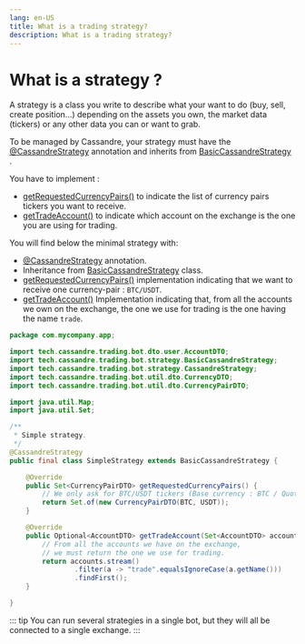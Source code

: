 ```yaml
---
lang: en-US
title: What is a trading strategy?
description: What is a trading strategy?
---
```


# What is a strategy ?

A strategy is a class you write to describe what your want to do (buy, sell, create position...) depending on the assets
you own, the market data (tickers) or any other data you can or want to grab.

To be managed by Cassandre, your strategy must have
the [@CassandreStrategy](https://www.javadoc.io/doc/tech.cassandre.trading.bot/cassandre-trading-bot-spring-boot-autoconfigure/latest/tech/cassandre/trading/bot/strategy/CassandreStrategy.html)
annotation and inherits
from [BasicCassandreStrategy](https://www.javadoc.io/doc/tech.cassandre.trading.bot/cassandre-trading-bot-spring-boot-autoconfigure/latest/tech/cassandre/trading/bot/strategy/BasicCassandreStrategy.html)
.

You have to implement :

* [getRequestedCurrencyPairs()](https://www.javadoc.io/doc/tech.cassandre.trading.bot/cassandre-trading-bot-spring-boot-autoconfigure/latest/tech/cassandre/trading/bot/strategy/CassandreStrategyInterface.html#getRequestedCurrencyPairs%28%29)
  to indicate the list of currency pairs tickers you want to receive.
* [getTradeAccount()](https://www.javadoc.io/doc/tech.cassandre.trading.bot/cassandre-trading-bot-spring-boot-autoconfigure/latest/tech/cassandre/trading/bot/strategy/CassandreStrategyInterface.html#getTradeAccount%28java.util.Set%29)
  to indicate which account on the exchange is the one you are using for trading.

You will find below the minimal strategy with:

* [@CassandreStrategy](https://www.javadoc.io/doc/tech.cassandre.trading.bot/cassandre-trading-bot-spring-boot-autoconfigure/latest/tech/cassandre/trading/bot/strategy/CassandreStrategy.html)
  annotation.
* Inheritance
  from [BasicCassandreStrategy](https://www.javadoc.io/doc/tech.cassandre.trading.bot/cassandre-trading-bot-spring-boot-autoconfigure/latest/tech/cassandre/trading/bot/strategy/BasicCassandreStrategy.html)
  class.
* [getRequestedCurrencyPairs()](https://www.javadoc.io/doc/tech.cassandre.trading.bot/cassandre-trading-bot-spring-boot-autoconfigure/latest/tech/cassandre/trading/bot/strategy/CassandreStrategyInterface.html#getRequestedCurrencyPairs%28%29)
  implementation indicating that we want to receive one currency-pair : `BTC/USDT`.
* [getTradeAccount()](https://www.javadoc.io/doc/tech.cassandre.trading.bot/cassandre-trading-bot-spring-boot-autoconfigure/latest/tech/cassandre/trading/bot/strategy/CassandreStrategyInterface.html#getTradeAccount%28java.util.Set%29)
  Implementation indicating that, from all the accounts we own on the exchange, the one we use for trading is the one
  having the name `trade`.

```java
package com.mycompany.app;

import tech.cassandre.trading.bot.dto.user.AccountDTO;
import tech.cassandre.trading.bot.strategy.BasicCassandreStrategy;
import tech.cassandre.trading.bot.strategy.CassandreStrategy;
import tech.cassandre.trading.bot.util.dto.CurrencyDTO;
import tech.cassandre.trading.bot.util.dto.CurrencyPairDTO;

import java.util.Map;
import java.util.Set;

/**
 * Simple strategy.
 */
@CassandreStrategy
public final class SimpleStrategy extends BasicCassandreStrategy {

    @Override
    public Set<CurrencyPairDTO> getRequestedCurrencyPairs() {
        // We only ask for BTC/USDT tickers (Base currency : BTC / Quote currency : USDT).
        return Set.of(new CurrencyPairDTO(BTC, USDT));
    }

    @Override
    public Optional<AccountDTO> getTradeAccount(Set<AccountDTO> accounts) {
        // From all the accounts we have on the exchange,
        // we must return the one we use for trading.
        return accounts.stream()
                .filter(a -> "trade".equalsIgnoreCase(a.getName()))
                .findFirst();
    }

}
```

::: tip
You can run several strategies in a single bot, but they will all be connected to a single exchange.
:::